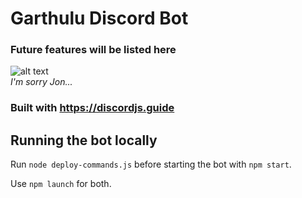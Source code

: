 # Garthulu Discord Bot
### Future features will be listed here
![alt text](https://s3.crackedcdn.com/phpimages/article/2/6/0/692260.jpg?v=2)\
*I'm sorry Jon...*

### Built with https://discordjs.guide


## Running the bot locally
Run `node deploy-commands.js` before starting the bot with `npm start`.

Use `npm launch` for both.
